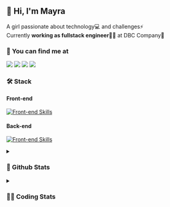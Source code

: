 ## 👋 Hi, I'm Mayra

A girl passionate about technology💻 and challenges⚡  
Currently **working as fullstack engineer**👩‍💻 at DBC Company🚀   

### 💬 You can find me at

<a href="https://mayra.dev" target="_blank" rel="noopener"><img src="https://img.shields.io/badge/-mayra.dev-005FED?style=flat&logo=Google-chrome&logoColor=white"/></a>
<a href="https://linkedin.com/in/mayraamaral" target="_blank" rel="noopener"><img src="https://img.shields.io/badge/-/mayraamaral-0077B5?style=flat&logo=Linkedin&logoColor=white"/></a>
<a href="mailto:mayra@mayra.dev" target="_blank" rel="noopener"><img src="https://img.shields.io/badge/-mayra@mayra.dev-D14836?style=flat&logo=Gmail&logoColor=white"/></a>
<a href="" target="_blank" rel="noopener"><img src="https://img.shields.io/badge/-mayraamaral-7289DA?style=flat&logo=Discord&logoColor=white"/></a>

### 🛠️ Stack
#### Front-end

[![Front-end Skills](https://skillicons.dev/icons?i=react,next,redux,styledcomponents,html,css,sass,js,ts,figma)](https://skillicons.dev)
#### Back-end

[![Front-end Skills](https://skillicons.dev/icons?i=java,spring,hibernate,aws,idea,postgres,mysql,git,linux,bash,nodejs,docker,kubernetes,jenkins)](https://skillicons.dev)


<details>
    <summary><h3>📌 Github Stats</h3></summary>
    <div align="center">
        <table>
      <td><img height="160em" src="https://github-readme-stats.vercel.app/api?username=mayraamaral&show_icons=true&theme=algolia&hide_border=true&hide=stars&count_private=true" alt="Readme stats"></td>
      <td><img height="160em" src="https://github-readme-stats.vercel.app/api/top-langs/?username=mayraamaral&&layout=compact&&theme=algolia&hide_border=true&langs_count=6" alt="Language stats"></td>
       </table>
  </div> 
    

  <p align="center">
    <img src="https://github-readme-streak-stats.herokuapp.com?user=mayraamaral&theme=dark&hide_border=true&date_format=j%20M%5B%20Y%5D&locale=pt-br&background=050F2C&ring=0195DD&fire=23AA7D&currStreakLabel=23AA7D" alt="Streak stats">
  </p> 
</details>

<details>
  <summary><h3>👩‍💻 Coding Stats</h3></summary>
  
  <!--START_SECTION:waka-->
![Code Time](http://img.shields.io/badge/Code%20Time-221%20hrs%205%20mins-blue)

**🐱 My GitHub Data** 

> 📦 579.2 kB Used in GitHub's Storage 
 > 
> 🏆 41 Contributions in the Year 2024
 > 
> 🚫 Not Opted to Hire
 > 
> 📜 50 Public Repositories 
 > 
> 🔑 28 Private Repositories 
 > 
**I'm an Early 🐤** 

```text
🌞 Morning                323 commits         ███░░░░░░░░░░░░░░░░░░░░░░   12.18 % 
🌆 Daytime                1372 commits        █████████████░░░░░░░░░░░░   51.75 % 
🌃 Evening                819 commits         ████████░░░░░░░░░░░░░░░░░   30.89 % 
🌙 Night                  137 commits         █░░░░░░░░░░░░░░░░░░░░░░░░   05.17 % 
```
📅 **I'm Most Productive on Tuesday** 

```text
Monday                   472 commits         ████░░░░░░░░░░░░░░░░░░░░░   17.80 % 
Tuesday                  505 commits         █████░░░░░░░░░░░░░░░░░░░░   19.05 % 
Wednesday                352 commits         ███░░░░░░░░░░░░░░░░░░░░░░   13.28 % 
Thursday                 465 commits         ████░░░░░░░░░░░░░░░░░░░░░   17.54 % 
Friday                   439 commits         ████░░░░░░░░░░░░░░░░░░░░░   16.56 % 
Saturday                 135 commits         █░░░░░░░░░░░░░░░░░░░░░░░░   05.09 % 
Sunday                   283 commits         ███░░░░░░░░░░░░░░░░░░░░░░   10.68 % 
```


📊 **This Week I Spent My Time On** 

```text
🕑︎ Time Zone: America/Sao_Paulo

💬 Programming Languages: 
Java                     9 hrs 44 mins       ██████████████████████░░░   89.23 % 
Python                   25 mins             █░░░░░░░░░░░░░░░░░░░░░░░░   03.86 % 
Text                     24 mins             █░░░░░░░░░░░░░░░░░░░░░░░░   03.67 % 
GitIgnore file           16 mins             █░░░░░░░░░░░░░░░░░░░░░░░░   02.56 % 
XML                      2 mins              ░░░░░░░░░░░░░░░░░░░░░░░░░   00.39 % 

🔥 Editors: 
Intellijidea             8 hrs 37 mins       ████████████████████░░░░░   79.00 % 
VS Code                  2 hrs 17 mins       █████░░░░░░░░░░░░░░░░░░░░   21.00 % 

💻 Operating System: 
Linux                    10 hrs 55 mins      █████████████████████████   100.00 % 
```

**I Mostly Code in HTML** 

```text
HTML                     122 repos           ███████░░░░░░░░░░░░░░░░░░   27.29 % 
Java                     106 repos           ██████░░░░░░░░░░░░░░░░░░░   23.71 % 
JavaScript               100 repos           ██████░░░░░░░░░░░░░░░░░░░   22.37 % 
PLSQL                    1 repo              ░░░░░░░░░░░░░░░░░░░░░░░░░   00.22 % 
C#                       1 repo              ░░░░░░░░░░░░░░░░░░░░░░░░░   00.22 % 
```




 Last Updated on 27/01/2024 18:51:40 UTC
<!--END_SECTION:waka-->

</details>
